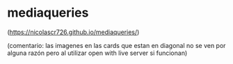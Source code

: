 # mediaqueries
(https://nicolascr726.github.io/mediaqueries/)

(comentario: las imagenes en las cards que estan en diagonal no se ven por alguna razón pero
al utilizar open with live server si funcionan)
